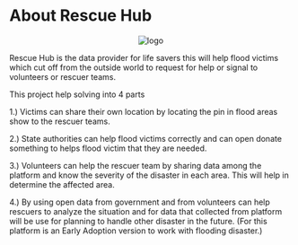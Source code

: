 # About Rescue Hub

<p align="center">
    <img src="https://cdn.rawgit.com/jukbot/rescuehub/fcb6b82e/logo.PNG" alt="logo"/>
</p>

Rescue Hub is the data provider for life savers this will help flood victims which cut off from the outside world to request for help or signal to volunteers or rescuer teams.

This project help solving into 4 parts

1.) Victims can share their own location by locating the pin in flood areas show to the rescuer teams.

2.) State authorities can help flood victims correctly and can open donate something to helps flood victim that they are needed.

3.) Volunteers can help the rescuer team by sharing data among the platform and know the severity of the disaster in each area. This will help in determine the affected area.

4.) By using open data from government and from volunteers can help rescuers to analyze the situation and for data that collected from platform will be use for planning to handle other disaster in the future.
(For this platform is an Early Adoption version to work with flooding disaster.)
